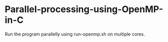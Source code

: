 # Parallel-processing-using-OpenMP-in-C

Run the program parallelly using run-openmp.sh on multiple cores. 
